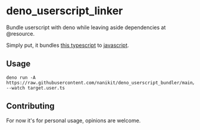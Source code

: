 # deno_userscript_linker

Bundle userscript with deno while leaving aside dependencies at @resource.

Simply put, it bundles [this typescript](./test/sample_project/example.user.tsx) to
[javascript](./test/expected_output/example.user.js).

## Usage

```
deno run -A https://raw.githubusercontent.com/nanikit/deno_userscript_bundler/main/mod.ts --watch target.user.ts
```

## Contributing

For now it's for personal usage, opinions are welcome.
